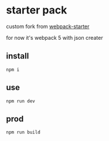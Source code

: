# starter pack

custom fork from [webpack-starter](https://github.com/vedees/webpack-template/blob/master/README.md)

for now it's webpack 5 with json creater

## install
`npm i`

## use 
`npm run dev`

## prod
`npm run build`

